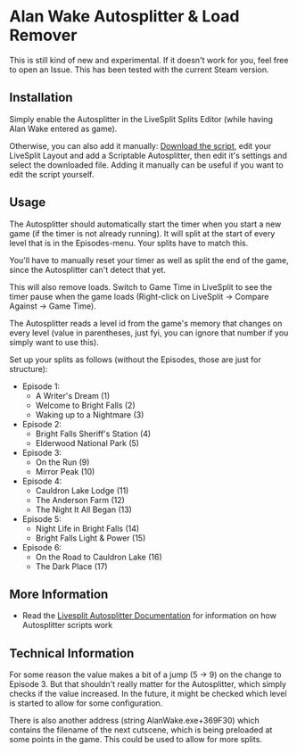 # Alan Wake Autosplitter & Load Remover

This is still kind of new and experimental. If it doesn't work for you, feel free to open an Issue. This has been tested with the current Steam version.

## Installation

Simply enable the Autosplitter in the LiveSplit Splits Editor (while having Alan Wake entered as game).

Otherwise, you can also add it manually: [Download the script](https://raw.githubusercontent.com/tduva/LiveSplit-ASL/master/AlanWake.asl), edit your LiveSplit Layout and add a Scriptable Autosplitter, then edit it's settings and select the downloaded file. Adding it manually can be useful if you want to edit the script yourself.

## Usage

The Autosplitter should automatically start the timer when you start a new game (if the timer is not already running). It will split at the start of every level that is in the Episodes-menu. Your splits have to match this.

You'll have to manually reset your timer as well as split the end of the game, since the Autosplitter can't detect that yet.

This will also remove loads. Switch to Game Time in LiveSplit to see the timer pause when the game loads (Right-click on LiveSplit -> Compare Against -> Game Time).

The Autosplitter reads a level id from the game's memory that changes on every level (value in parentheses, just fyi, you can ignore that number if you simply want to use this).

Set up your splits as follows (without the Episodes, those are just for structure):

* Episode 1:
	* A Writer's Dream (1)
	* Welcome to Bright Falls (2)
	* Waking up to a Nightmare (3)
* Episode 2:
	* Bright Falls Sheriff's Station (4)
	* Elderwood National Park (5)
* Episode 3:
	* On the Run (9)
	* Mirror Peak (10)
* Episode 4:
	* Cauldron Lake Lodge (11)
	* The Anderson Farm (12)
	* The Night It All Began (13)
* Episode 5:
	* Night Life in Bright Falls (14)
	* Bright Falls Light & Power (15)
* Episode 6:
	* On the Road to Cauldron Lake (16)
	* The Dark Place (17)

## More Information

* Read the [Livesplit Autosplitter Documentation](https://github.com/LiveSplit/LiveSplit/blob/master/Documentation/Auto-Splitters.md) for information on how Autosplitter scripts work

## Technical Information
For some reason the value makes a bit of a jump (5 -> 9) on the change to Episode 3. But that shouldn't really matter for the Autosplitter, which simply checks if the value increased. In the future, it might be checked which level is started to allow for some configuration.

There is also another address (string AlanWake.exe+369F30) which contains the filename of the next cutscene, which is being preloaded at some points in the game. This could be used to allow for more splits.

